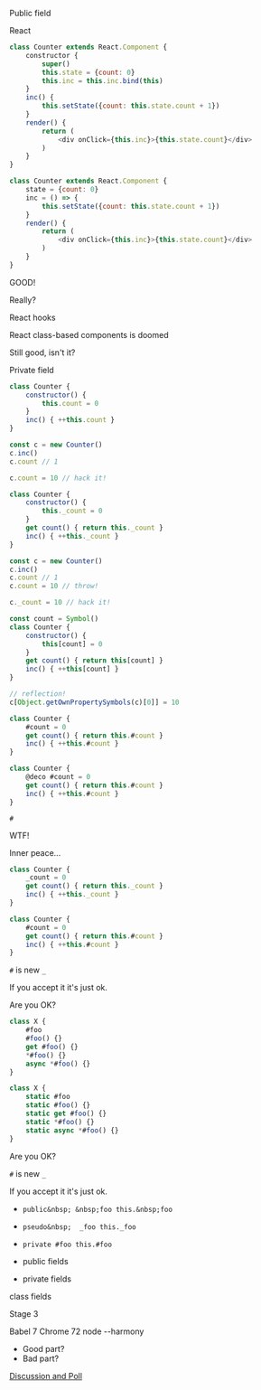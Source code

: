 Public field

React

```js
class Counter extends React.Component {
	constructor {
		super()
		this.state = {count: 0}
		this.inc = this.inc.bind(this)
	}
	inc() {
		this.setState({count: this.state.count + 1})
	}
	render() {
		return (
			<div onClick={this.inc}>{this.state.count}</div>
		)
	}
}
```

```js
class Counter extends React.Component {
	state = {count: 0}
	inc = () => {
		this.setState({count: this.state.count + 1})
	}
	render() {
		return (
			<div onClick={this.inc}>{this.state.count}</div>
		)
	}
}
```

GOOD!

Really?

React hooks

React class-based
components is doomed

Still good,
isn't it?

Private field

```js
class Counter {
	constructor() {
		this.count = 0
	}
	inc() { ++this.count }
}
```

```js
const c = new Counter()
c.inc()
c.count // 1
```

```js
c.count = 10 // hack it!
```

```js
class Counter {
	constructor() {
		this._count = 0
	}
	get count() { return this._count }
	inc() { ++this._count }
}
```

```js
const c = new Counter()
c.inc()
c.count // 1
c.count = 10 // throw!
```

```js
c._count = 10 // hack it!
```

```js
const count = Symbol()
class Counter {
	constructor() {
		this[count] = 0
	}
	get count() { return this[count] }
	inc() { ++this[count] }
}
```

```js
// reflection!
c[Object.getOwnPropertySymbols(c)[0]] = 10
```

```js
class Counter {
	#count = 0
	get count() { return this.#count }
	inc() { ++this.#count }
}
```

```js
class Counter {
	@deco #count = 0
	get count() { return this.#count }
	inc() { ++this.#count }
}
```

`#`

WTF!

Inner peace...

```js
class Counter {
	_count = 0
	get count() { return this._count }
	inc() { ++this._count }
}
```

```js
class Counter {
	#count = 0
	get count() { return this.#count }
	inc() { ++this.#count }
}
```

`#` is new `_`

If you accept it
it's just ok.

Are you OK?

```js
class X {
	#foo
	#foo() {}
	get #foo() {}
	*#foo() {}
	async *#foo() {}
}
```

```js
class X {
	static #foo
	static #foo() {}
	static get #foo() {}
	static *#foo() {}
	static async *#foo() {}
}
```

Are you OK?

`#` is new `_`

If you accept it
it's just ok.

- `public&nbsp; &nbsp;foo this.&nbsp;foo`
- `pseudo&nbsp;  _foo this._foo`
- `private #foo this.#foo`

- public  fields
- private fields

class fields

Stage 3

Babel 7
Chrome 72
node --harmony

- Good part?
- Bad part?

[Discussion and Poll]()

